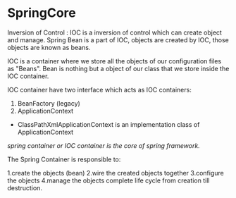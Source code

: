 # SpringCore

Inversion of Control :
                      IOC is a inversion of control which can create object and manage. 
                      Spring Bean is a part of IOC, objects are created by IOC, those objects are known as beans.
                      

IOC is a container where we store all the objects of our configuration files as "Beans". Bean is nothing but a object of our class that we store inside the IOC container.

IOC container have two interface which acts as IOC containers:
1. BeanFactory          (legacy)
2. ApplicationContext     

- ClassPathXmlApplicationContext is an implementation class of ApplicationContext 

 *spring container or IOC container is the core of spring framework.*

The Spring Container is responsible to:

1.create the objects (bean)
2.wire the created objects together
3.configure the objects
4.manage the objects complete life cycle from creation till destruction.

